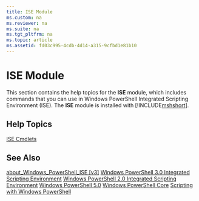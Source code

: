 ```yaml
---
title: ISE Module
ms.custom: na
ms.reviewer: na
ms.suite: na
ms.tgt_pltfrm: na
ms.topic: article
ms.assetid: fd03c995-4cdb-4d14-a315-9cfbd1e81b10
---
```

# ISE Module
This section contains the help topics for the **ISE** module, which includes commands that you can use in Windows PowerShell Integrated Scripting Environment (ISE). The **ISE** module is installed with [!INCLUDE[mshshort](../Token/mshshort_md.md)].

## Help Topics
[ISE Cmdlets](http://go.microsoft.com/fwlink/?LinkID=254686)

## See Also
[about_Windows_PowerShell_ISE [v3]](https://technet.microsoft.com/en-us/library/dfa54d47-60c6-4fff-8197-c747e8d411bb)
[Windows PowerShell 3.0 Integrated Scripting Environment](http://go.microsoft.com/fwlink/?LinkId=254681)
[Windows PowerShell 2.0 Integrated Scripting Environment](http://go.microsoft.com/fwlink/?LinkID=238569)
[Windows PowerShell 5.0](../Topic/Windows-PowerShell-5.0.md)
[Windows PowerShell Core](https://technet.microsoft.com/en-us/library/4b75f1e4-f327-48f3-92ab-bf5435094d41)
[Scripting with Windows PowerShell](../Topic/Scripting-with-Windows-PowerShell.md)

